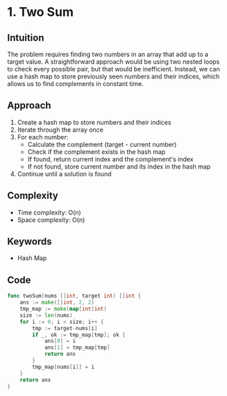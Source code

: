 # 1. Two Sum

## Intuition

The problem requires finding two numbers in an array that add up to a target value. A straightforward approach would be using two nested loops to check every possible pair, but that would be inefficient. Instead, we can use a hash map to store previously seen numbers and their indices, which allows us to find complements in constant time.

## Approach

1. Create a hash map to store numbers and their indices
2. Iterate through the array once
3. For each number:
    - Calculate the complement (target - current number)
    - Check if the complement exists in the hash map
    - If found, return current index and the complement's index
    - If not found, store current number and its index in the hash map
4. Continue until a solution is found

## Complexity

- Time complexity: O(n)
- Space complexity: O(n)

## Keywords

- Hash Map

## Code

```go
func twoSum(nums []int, target int) []int {
    ans := make([]int, 2, 2)
    tmp_map := make(map[int]int)
    size := len(nums)
    for i := 0; i < size; i++ {
        tmp := target-nums[i]
        if _, ok := tmp_map[tmp]; ok {
            ans[0] = i
            ans[1] = tmp_map[tmp]
            return ans
        }
        tmp_map[nums[i]] = i
    }
    return ans
}
```
